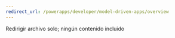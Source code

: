 ```yaml
---
redirect_url: /powerapps/developer/model-driven-apps/overview
---
```

Redirigir archivo solo; ningún contenido incluido